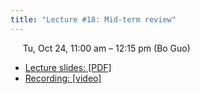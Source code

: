 ```yaml
---
title: "Lecture #18: Mid-term review"
---
```


&nbsp;&nbsp;&nbsp;&nbsp;&nbsp;Tu, Oct 24, 11:00 am – 12:15 pm (Bo Guo)

- [Lecture slides: [PDF]](../assets/lecture_slides/Lecture_18_(10-24-2023).pdf) 
- [Recording: [video]](https://arizona.zoom.us/rec/share/gUkPj9EQcsmDn4ZKuUG87fFJZKYpsZw7DUzqMUSVnDv6yFbe4alt4VJmZ6nwZhWm.5N4g9daEQdAN2Qw7)
